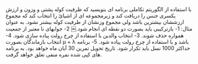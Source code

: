 با استفاده از الگوریتم تکاملی برنامه ای بنویسید که ظرفیت کوله پشتی و وزون و ارزش یکسری جنس را دریافت کند و زیرمجموعه ای از اشیائ را
انتخاب کند که مجموع ارزششان بیشترین باشد ولی مجموع وزنشان از ظرفیت کوله بیشتر نشود. به عنوان مثال:
1- بازترکیبی باید بصورت دو نقطه ای انجام شود.￼ 2- جوابهای نا معتبر از جمعیت همواره حذف شوند. 3- انتخاب والدین با استفاده از چرخ رولت پیاده سازی شود. 4- انتخاب بازماندگان بصورت μ + λ باشد و با استفاده از چرخ رولت پیاده شود. 5- برنامه حداکثر 1000 نسل باید تکرار شود.
تاریخ تحویل تمرین 30 آبان ماه خواهد بود. به برنامه های کپی شده نمره منفی تعلق خواهد گرفت.
